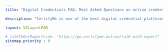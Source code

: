 ```yaml
---
title: "Digital Credentials FAQ: Most Asked Questions on online credentials"

description: "CertifyMe is one of the best digital credential platforms offering verifiable digital badges and digital certificates. Start your credentialing journey today."

layout: V4LayoutFAQ

# talkToOurExpertLink: "https://go.certifyme.online/talk-with-expert"
sitemap.priority : 0
---
```

